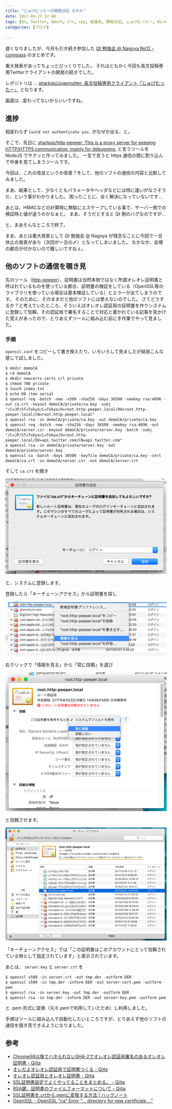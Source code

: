 ```yaml
---
title: "じゅげむったーの開発日記 その６"
date: 2017-09-27 12:40
tags: [Qt, Twitter, OAuth, C++, cpp, 勉強会, 開発日記, じゅげむったー, Wireshark, SSL, https]
categories: [ブログ]

---
```


遅くなりましたが、今月も引き続き参加した [Qt 勉強会 @ Nagoya No12 - connpass](https://qt-users.connpass.com/event/65548/) のまとめです。

重大発表があってちょっとびっくりでした。
それはともかく今回も長文投稿専用Twitterクライアントの開発の続きでした。

レポジトリは ... [sharkpp/Jugemutter: 長文投稿専用クライアント「じゅげむったー」](https://github.com/sharkpp/Jugemutter) となります。

画面は...変わってないからいいですね。

## 進捗

相変わらず `Could not authenticate you.` がなぜか出る、と。

そこで、先日に [sharkpp/http-peeper: This is a proxy server for peeping HTTP/HTTPS communication, mainly for debugging.](https://github.com/sharkpp/http-peeper) と言うツールを NodeJS でサクッと作ってみました。
一言で言うと https 通信の間に割り込んで中身を見てしまうツールです。

今回は、これの改良というか改善？をして、他のソフトの通信の内容と比較してみました。

まあ、結果として、少なくともパラメータやヘッダなどには特に違いがなさそうだ、という事がわかりました。
困ったことに、全く解決になっていないです...

あとは、HMACなどの計算時に無駄にエスケープしている事で、サーバー側での検証時と値が違うのかなぁと。
まあ、そうだとすると Qt 側のバグなのですが...

と、まあそんなところで終了。

まあ、あとは重大発表として Qt 勉強会 @ Nagoya が残念なことに今回で一旦休止の発表があり（次回が一旦の〆）となってしまいました。
なかなか、会場の都合が付かないので難しいですねぇ。

## 他のソフトの通信を覗き見

先のツール（[http-peeper](https://github.com/sharkpp/http-peeper)）、証明書は当然本物ではなく所謂オレオレ証明書と呼ばれているものを使っている都合、証明書の検証をしている（OpenSSL等のライブラリを使っている場合は基本検証している）とエラーが出てしまうのです。
そのために、そのままだと他のソフトには使えないのでした。
さてどうするか？と考えていたところ、そういえばオレオレ認証局の証明書を作りシステムに登録して信頼、その認証局で署名することで対応と書かれている記事を見かけた覚えがあったので、とりあえずツールに組み込む前に手作業でやって見ました。

### 手順

`openssl.conf` をコピーして書き換えたり、いろいろして見ましたが結局こんな感じで試しました。

```console
$ mkdir demoCA
$ cd demoCA
$ mkdir newcerts certs crl private
$ chmod 700 private
$ touch index.txt
$ echo 00 |tee serial
$ openssl req -batch -new -x509 -sha256 -days 36500 -newkey rsa:4096 -out ca.crt -keyout demoCA/private/ca.key -subj "/C=JP/ST=Tokyo/L=Tokyo/O=root.http-peeper.local/OU=root.http-peeper.local/CN=root.http-peeper.local"
$ openssl rsa -in demoCA/private/ca.key -out demoCA/private/ca.key
$ openssl req -batch -new -sha256 -days 36500 -newkey rsa:4096 -out demoCA/server.csr -keyout demoCA/private/server.key -batch -subj "/C=JP/ST=Tokyo/L=Tokyo/O=root.http-peeper.local/OU=api.twitter.com/CN=api.twitter.com"
$ openssl rsa -in demoCA/private/server.key -out demoCA/private/server.key
$ openssl ca -batch -days 36500 -keyfile demoCA/private/ca.key -cert demoCA/ca.crt -in demoCA/server.csr -out demoCA/server.crt
```

そして `ca.crt` を開き

![証明書の追加](/images/2017_0916_macos_cert_reg_to_system.png)

と、システムに登録します。

登録したら「キーチェーンアクセス」から証明書を探し

![証明書を右クリック](/images/2017_0916_macos_view_cert_detail.png)

右クリックで「情報を見る」から「常に信頼」を選び

![証明書を信頼](/images/2017_0916_macos_trust_root_cert.png)

と信頼させます。

![キーチェーンアクセス](/images/2017_0916_macos_trusted_cert.png)

「キーチェーンアクセス」では「この証明書はこのアカウントにとって信頼されている物として指定されています」と表示されています。

あとは、 `server.key` と `server.crt` を

```console
$ openssl x509 -in server.crt -out tmp.der -outform DER
$ openssl x509 -in tmp.der -inform DER -out server-cert.pem -outform pem
$ openssl rsa -in server.key -out tmp.der -outform DER
$ openssl rsa -in tmp.der -inform DER -out server-key.pem -outform pem
```

と .pem 形式に変換（元々.pemで利用していたため）し利用しました。

手順はツールに組み込んで自動化したいところですが、とりあえず他のソフトの通信を覗き見できるようになりました。

## 参考

* [Chrome58以降でハネられないSHA-2でオレオレ認証局署名のあるオレオレ証明書 - Qiita](http://qiita.com/mkgask/items/8d66dcada58a485e3585#_reference-0c1fe982bfae4639fb65)
* [オレだよオレオレ認証局で証明書つくる - Qiita](http://qiita.com/ll_kuma_ll/items/13c962a6a74874af39c6#20170508%E8%BF%BD%E8%A8%98)
* [オレオレ認証局とオレオレ証明書 - Qiita](http://qiita.com/softark/items/15a5280bd38c5dd97b48)
* [SSL証明書設定でよくやってることをまとめる。 - Qiita](http://qiita.com/NakashimaKeisuke_zerodaynet/items/bfc77e5fe98b587532d0)
* [RSA鍵、証明書のファイルフォーマットについて - Qiita](http://qiita.com/kunichiko/items/12cbccaadcbf41c72735)
* [SSL証明書を.crtから.pemに変換する方法 | ハックノート](https://hacknote.jp/archives/13939/)
* [OpenSSL - OpenSSL "ca" Error "... directory for new certificate ..."](http://certificate.fyicenter.com/2134_OpenSSL_ca_Error_..._directory_for_new_certificate_..._.html)
